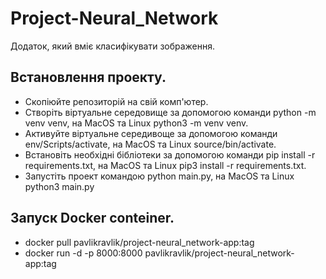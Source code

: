 # Project-Neural_Network
Додаток, який вміє класифікувати зображення.

## Встановлення проекту.
- Скопіюйте репозиторій на свій комп'ютер.
- Створіть віртуальне середовище за допомогою команди python -m venv venv, на MacOS та Linux python3 -m venv venv.
- Активуйте віртуальне середивоще за допомогою команди env/Scripts/activate, на MacOS та Linux source/bin/activate.
- Встановіть необхідні бібліотеки за допомогою команди pip install -r requirements.txt, на MacOS та Linux pip3 install -r requirements.txt.
- Запустіть проект командою python main.py, на MacOS та Linux python3 main.py

## Запуск Docker conteiner.
- docker pull pavlikravlik/project-neural_network-app:tag
- docker run -d -p 8000:8000 pavlikravlik/project-neural_network-app:tag